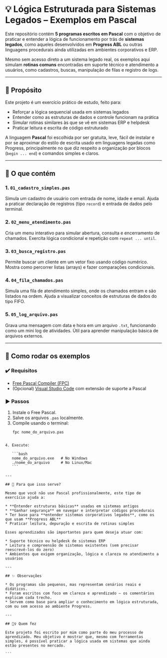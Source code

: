 # 💡 Lógica Estruturada para Sistemas Legados – Exemplos em Pascal

Este repositório contém **5 programas escritos em Pascal** com o objetivo de praticar e entender a lógica de funcionamento por trás de **sistemas legados**, como aqueles desenvolvidos em **Progress ABL** ou outras linguagens procedurais ainda utilizadas em ambientes corporativos e ERP.

Mesmo sem acesso direto a um sistema legado real, os exemplos aqui simulam **rotinas comuns** encontradas em suporte técnico e atendimento a usuários, como cadastros, buscas, manipulação de filas e registro de logs.

---

## 🎯 Propósito

Este projeto é um exercício prático de estudo, feito para:

- Reforçar a lógica sequencial usada em sistemas legados
- Entender como as estruturas de dados e controle funcionam na prática
- Simular rotinas similares às que se vê em sistemas ERP e helpdesk
- Praticar leitura e escrita de código estruturado

A linguagem **Pascal** foi escolhida por ser gratuita, leve, fácil de instalar e por se aproximar do estilo de escrita usado em linguagens legadas como Progress, principalmente no que diz respeito a organização por blocos (`begin ... end`) e comandos simples e claros.

---

## 🧩 O que contém

### 1. `01_cadastro_simples.pas`
Simula um cadastro de usuário com entrada de nome, idade e email. Ajuda a praticar declaração de registros (tipo `record`) e entrada de dados pelo terminal.

### 2. `02_menu_atendimento.pas`
Cria um menu interativo para simular abertura, consulta e encerramento de chamados. Exercita lógica condicional e repetição com `repeat ... until`.

### 3. `03_busca_registro.pas`
Permite buscar um cliente em um vetor fixo usando código numérico. Mostra como percorrer listas (arrays) e fazer comparações condicionais.

### 4. `04_fila_chamados.pas`
Simula uma fila de atendimento simples, onde os chamados entram e são listados na ordem. Ajuda a visualizar conceitos de estruturas de dados do tipo FIFO.

### 5. `05_log_arquivo.pas`
Grava uma mensagem com data e hora em um arquivo `.txt`, funcionando como um mini log de atividades. Útil para aprender manipulação básica de arquivos externos.

---

## 🔧 Como rodar os exemplos

### ✔️ Requisitos
- [Free Pascal Compiler (FPC)](https://www.freepascal.org/download.var)
- (Opcional) [Visual Studio Code](https://code.visualstudio.com/) com extensão de suporte a Pascal

### ▶️ Passos
1. Instale o Free Pascal.
2. Salve os arquivos `.pas` localmente.
3. Compile usando o terminal:
   ```bash
   fpc nome_do_arquivo.pas
````

4. Execute:

   ```bash
   nome_do_arquivo.exe   # No Windows
   ./nome_do_arquivo     # No Linux/Mac
   ```

---

## 📘 Para que isso serve?

Mesmo que você não use Pascal profissionalmente, este tipo de exercício ajuda a:

* **Entender estruturas básicas** usadas em sistemas antigos
* **Ganhar segurança** em navegar e interpretar códigos procedurais
* Ter base para **entender sistemas corporativos legados**, como os que usam **Progress ABL**
* Praticar leitura, depuração e escrita de rotinas simples

Esses aprendizados são importantes para quem deseja atuar com:

* Suporte técnico ou helpdesk de sistemas ERP
* Leitura e compreensão de sistemas existentes (sem precisar reescrevê-los do zero)
* Ambientes que exigem organização, lógica e clareza no atendimento a usuários

---

## ✨ Observações

* Os programas são pequenos, mas representam cenários reais e didáticos.
* Foram escritos com foco em clareza e aprendizado — os comentários explicam cada trecho.
* Servem como base para ampliar o conhecimento em lógica estruturada, com ou sem acesso ao ambiente Progress.

---

## 🙋‍♀️ Quem fez

Este projeto foi escrito por mim como parte do meu processo de aprendizado. Meu objetivo é mostrar que, mesmo com ferramentas simples, é possível praticar a lógica usada em sistemas que ainda estão presentes no mercado.

```

